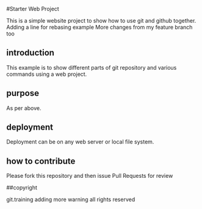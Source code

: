 #Starter Web Project

This is a simple website project to show how to use git and github together.
Adding a line for rebasing example
More changes from my feature branch too

## introduction

This example is to show different parts of git repository and various commands using a web project.

## purpose

As per above.

## deployment

Deployment can be on any web server or local file system.

## how to contribute

Please fork this repository and then issue Pull Requests for review

##copyright

git.training
adding more warning
all rights reserved
